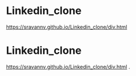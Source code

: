 # Linkedin_clone
https://sravannv.github.io/Linkedin_clone/div.html

# Linkedin_clone
https://sravannv.github.io/Linkedin_clone/div.html
.
